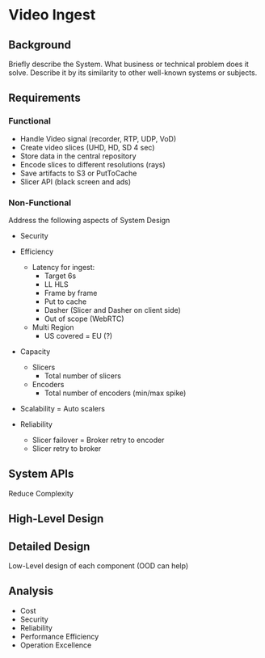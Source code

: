 # Video Ingest

## Background
Briefly describe the System. What business or technical problem does it solve. Describe it by its similarity to other well-known systems or subjects. 

## Requirements

### Functional 
- Handle Video signal (recorder, RTP, UDP, VoD)
- Create video slices (UHD, HD, SD 4 sec)
- Store data in the central repository
- Encode slices to different resolutions (rays)
- Save artifacts to S3 or PutToCache
- Slicer API (black screen and ads)


### Non-Functional
Address the following aspects of System Design
- Security
- Efficiency
    - Latency for ingest: 
        - Target 6s
        - LL HLS
        - Frame by frame
        - Put to cache
        - Dasher (Slicer and Dasher on client side)
        - Out of scope (WebRTC)
    - Multi Region
        - US covered
        = EU (?)

- Capacity
    - Slicers
        - Total number of slicers 
    - Encoders
        - Total number of encoders (min/max spike)
- Scalability
    = Auto scalers
- Reliability
    - Slicer failover 
    = Broker retry to encoder
    - Slicer retry to broker
    

## System APIs
Reduce Complexity

## High-Level Design


## Detailed Design 
Low-Level design of each component (OOD can help)

## Analysis
- Cost
- Security
- Reliability
- Performance Efficiency
- Operation Excellence





